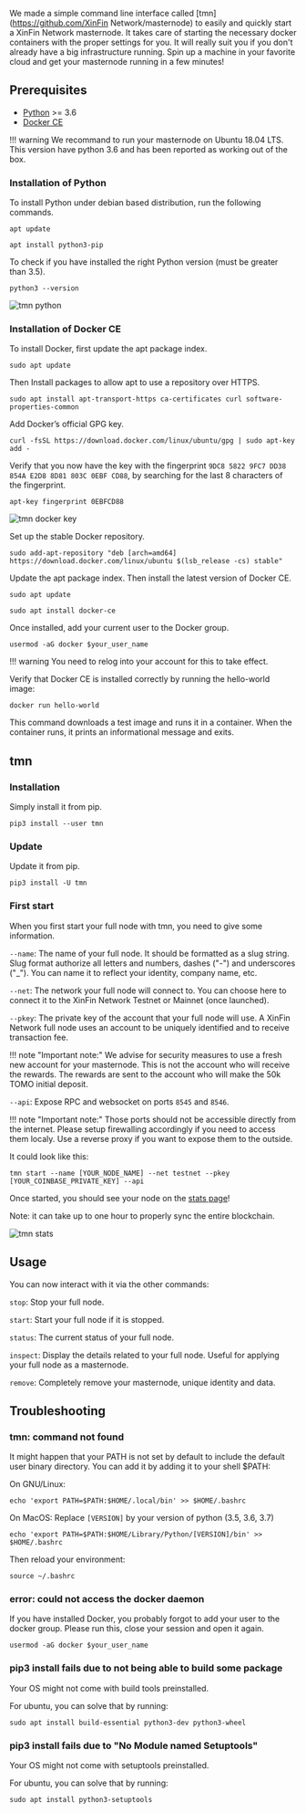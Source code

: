 We made a simple command line interface called [tmn](https://github.com/XinFin Network/masternode) to easily and quickly start a XinFin Network masternode.
It takes care of starting the necessary docker containers with the proper settings for you.
It will really suit you if you don't already have a big infrastructure running.
Spin up a machine in your favorite cloud and get your masternode running in a few minutes!

## Prerequisites

- [Python](https://docs.python-guide.org/starting/install3/linux/) >= 3.6
- [Docker CE](https://docs.docker.com/install/)

!!! warning 
    We recommand to run your masternode on Ubuntu 18.04 LTS.
    This version have python 3.6 and has been reported as working out of the box.

### Installation of Python

To install Python under debian based distribution, run the following commands.
```
apt update

apt install python3-pip
```

To check if you have installed the right Python version (must be greater than 3.5).
```
python3 --version
```

![tmn python](/assets/tmn_python.png)

### Installation of Docker CE
 
To install Docker, first update the apt package index.
```
sudo apt update
```

Then Install packages to allow apt to use a repository over HTTPS.
```
sudo apt install apt-transport-https ca-certificates curl software-properties-common
```

Add Docker’s official GPG key.
```
curl -fsSL https://download.docker.com/linux/ubuntu/gpg | sudo apt-key add -
```

Verify that you now have the key with the fingerprint `9DC8 5822 9FC7 DD38 854A E2D8 8D81 803C 0EBF CD88`, by searching for the last 8 characters of the fingerprint.
```
apt-key fingerprint 0EBFCD88
```

![tmn docker key](/assets/tmn_key.png)

Set up the stable Docker repository.
```
sudo add-apt-repository "deb [arch=amd64] https://download.docker.com/linux/ubuntu $(lsb_release -cs) stable"
```

Update the apt package index. Then install the latest version of Docker CE.
```
sudo apt update

sudo apt install docker-ce
```

Once installed, add your current user to the Docker group.
```
usermod -aG docker $your_user_name
```
!!! warning
    You need to relog into your account for this to take effect.

Verify that Docker CE is installed correctly by running the hello-world image:
```
docker run hello-world
```

This command downloads a test image and runs it in a container.
When the container runs, it prints an informational message and exits.

## tmn

### Installation

Simply install it from pip.
```
pip3 install --user tmn
```

### Update

Update it from pip.
```
pip3 install -U tmn
```

### First start

When you first start your full node with tmn, you need to give some information.

`--name`: The name of your full node.
It should be formatted as a slug string.
Slug format authorize all letters and numbers, dashes ("-") and underscores ("\_").
You can name it to reflect your identity, company name, etc.

`--net`: The network your full node will connect to.
You can choose here to connect it to the XinFin Network Testnet or Mainnet (once launched).

`--pkey`: The private key of the account that your full node will use.
A XinFin Network full node uses an account to be uniquely identified and to receive transaction fee.

!!! note "Important note:"
    We advise for security measures to use a fresh new account for your masternode.
    This is not the account who will receive the rewards.
    The rewards are sent to the account who will make the 50k TOMO initial deposit.

`--api`: Expose RPC and websocket on ports `8545` and `8546`.

!!! note "Important note:"
    Those ports should not be accessible directly from the internet.
    Please setup firewalling accordingly if you need to access them localy.
    Use a reverse proxy if you want to expose them to the outside.

It could look like this:
```
tmn start --name [YOUR_NODE_NAME] --net testnet --pkey [YOUR_COINBASE_PRIVATE_KEY] --api
```

Once started, you should see your node on the [stats page](https://stats.testnet.xinfin.org)!

Note: it can take up to one hour to properly sync the entire blockchain.

![tmn stats](/assets/tmn_stats.png)

## Usage

You can now interact with it via the other commands:

`stop`: Stop your full node.

`start`: Start your full node if it is stopped.

`status`: The current status of your full node.

`inspect`: Display the details related to your full node.
Useful for applying your full node as a masternode.

`remove`: Completely remove your masternode, unique identity and data.

## Troubleshooting

### tmn: command not found

It might happen that your PATH is not set by default to include the default user binary directory.
You can add it by adding it to your shell $PATH:

On GNU/Linux:
```
echo 'export PATH=$PATH:$HOME/.local/bin' >> $HOME/.bashrc
```

On MacOS:
Replace `[VERSION]` by your version of python (3.5, 3.6, 3.7)
```
echo 'export PATH=$PATH:$HOME/Library/Python/[VERSION]/bin' >> $HOME/.bashrc
```

Then reload your environment:
```
source ~/.bashrc
```

### error: could not access the docker daemon

If you have installed Docker, you probably forgot to add your user to the docker group.
Please run this, close your session and open it again.

```
usermod -aG docker $your_user_name
```

### pip3 install fails due to not being able to build some package

Your OS might not come with build tools preinstalled.

For ubuntu, you can solve that by running:

```
sudo apt install build-essential python3-dev python3-wheel
```

### pip3 install fails due to "No Module named Setuptools"

Your OS might not come with setuptools preinstalled.

For ubuntu, you can solve that by running:

```
sudo apt install python3-setuptools
```
